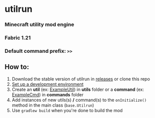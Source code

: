 # utilrun
### Minecraft utility mod engine
### Fabric 1.21
### Default command prefix: ```>>```

## How to:
1. Download the stable version of utilrun in [releases](https://github.com/ZimnyCat/utilrun/releases) or clone this repo
2. [Set up a development environment](https://fabricmc.net/wiki/tutorial:setup)
3. Create an **util** (ex: [ExampleUtil](https://github.com/ZimnyCat/utilrun/blob/main/src/main/java/zimnycat/utilrun/utils/ExampleUtil.java)) in **utils** folder or a **command** (ex: [ExampleCmd](https://github.com/ZimnyCat/utilrun/blob/main/src/main/java/zimnycat/utilrun/commands/ExampleCmd.java)) in **commands** folder
4. Add instances of new utils(s) **/** command(s) to the ```onInitialize()``` method in the main class (```base.Utilrun```)
5. Use ```gradlew build``` when you're done to build the mod
